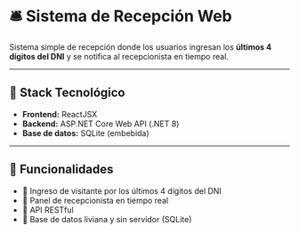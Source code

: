 # 🛎️ Sistema de Recepción Web

Sistema simple de recepción donde los usuarios ingresan los **últimos 4 dígitos del DNI** y se notifica al recepcionista en tiempo real.

---

## 🧱 Stack Tecnológico

- **Frontend:** ReactJSX
- **Backend:** ASP.NET Core Web API (.NET 8)
- **Base de datos:** SQLite (embebida)

---

## 🚀 Funcionalidades

- 🧾 Ingreso de visitante por los últimos 4 dígitos del DNI
- 👀 Panel de recepcionista en tiempo real
- 🔌 API RESTful
- 💾 Base de datos liviana y sin servidor (SQLite)

